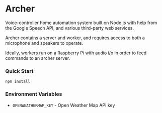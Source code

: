 # Archer

Voice-controller home automation system built on Node.js with help from the Google Speech API, and various third-party web services.

Archer contains a server and worker, and requires access to both a microphone and speakers to operate.

Ideally, workers run on a Raspberry Pi with audio i/o in order to feed commands to an archer server.


### Quick Start
```
npm install
```

### Environment Variables
* `OPENWEATHERMAP_KEY` - Open Weather Map API key
